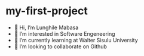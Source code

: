 # my-first-project

- 👋 Hi, I’m Lunghile Mabasa
- 👀 I’m interested in Software Engeneering
- 🌱 I’m currently learning at Walter Sisulu University
- 💞️ I’m looking to collaborate on Github
